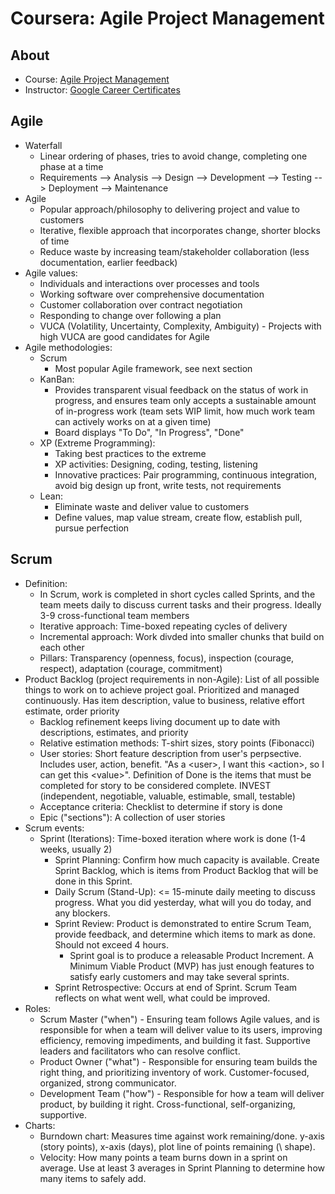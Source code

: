 # Coursera: Agile Project Management

## About
- Course: [Agile Project Management](https://www.coursera.org/learn/agile-project-management)
- Instructor: [Google Career Certificates](https://www.coursera.org/instructor/google-career-certificates)

## Agile
- Waterfall
  - Linear ordering of phases, tries to avoid change, completing one phase at a time
  - Requirements --> Analysis --> Design --> Development --> Testing --> Deployment --> Maintenance
- Agile
  - Popular approach/philosophy to delivering project and value to customers
  - Iterative, flexible approach that incorporates change, shorter blocks of time
  - Reduce waste by increasing team/stakeholder collaboration (less documentation, earlier feedback)
- Agile values:
  - Individuals and interactions over processes and tools
  - Working software over comprehensive documentation
  - Customer collaboration over contract negotiation
  - Responding to change over following a plan
  - VUCA (Volatility, Uncertainty, Complexity, Ambiguity) - Projects with high VUCA are good candidates for Agile
- Agile methodologies:
  - Scrum
    - Most popular Agile framework, see next section
  - KanBan:
    - Provides transparent visual feedback on the status of work in progress, and ensures team only accepts a sustainable amount of in-progress work (team sets WIP limit, how much work team can actively works on at a given time)
    - Board displays "To Do", "In Progress", "Done"
  - XP (Extreme Programming):
    - Taking best practices to the extreme
    - XP activities: Designing, coding, testing, listening
    - Innovative practices: Pair programming, continuous integration, avoid big design up front, write tests, not requirements
  - Lean:
    - Eliminate waste and deliver value to customers
    - Define values, map value stream, create flow, establish pull, pursue perfection
## Scrum
- Definition:
  - In Scrum, work is completed in short cycles called Sprints, and the team meets daily to discuss current tasks and their progress.  Ideally 3-9 cross-functional team members
  - Iterative approach: Time-boxed repeating cycles of delivery
  - Incremental approach: Work divded into smaller chunks that build on each other
  - Pillars: Transparency (openness, focus), inspection (courage, respect), adaptation (courage, commitment)
- Product Backlog (project requirements in non-Agile): List of all possible things to work on to achieve project goal.  Prioritized and managed continuously.  Has item description, value to business, relative effort estimate, order priority
  - Backlog refinement keeps living document up to date with descriptions, estimates, and priority
  - Relative estimation methods: T-shirt sizes, story points (Fibonacci)
  - User stories: Short feature description from user's perpsective.  Includes user, action, benefit.  "As a \<user\>, I want this \<action\>, so I can get this \<value\>".  Definition of Done is the items that must be completed for story to be considered complete.  INVEST (independent, negotiable, valuable, estimable, small, testable)
  - Acceptance criteria: Checklist to determine if story is done
  - Epic ("sections"): A collection of user stories
- Scrum events:
  - Sprint (Iterations): Time-boxed iteration where work is done (1-4 weeks, usually 2)
    - Sprint Planning: Confirm how much capacity is available.  Create Sprint Backlog, which is items from Product Backlog that will be done in this Sprint.
    - Daily Scrum (Stand-Up): <= 15-minute daily meeting to discuss progress.  What you did yesterday, what will you do today, and any blockers.
    - Sprint Review: Product is demonstrated to entire Scrum Team, provide feedback, and determine which items to mark as done.  Should not exceed 4 hours.
      - Sprint goal is to produce a releasable Product Increment.  A Minimum Viable Product (MVP) has just enough features to satisfy early customers and may take several sprints.
    - Sprint Retrospective: Occurs at end of Sprint.  Scrum Team reflects on what went well, what could be improved.
- Roles:
  - Scrum Master ("when") - Ensuring team follows Agile values, and is responsible for when a team will deliver value to its users, improving efficiency, removing impediments, and building it fast.  Supportive leaders and facilitators who can resolve conflict.
  - Product Owner ("what") - Responsible for ensuring team builds the right thing, and prioritizing inventory of work.  Customer-focused, organized, strong communicator.
  - Development Team ("how") - Responsible for how a team will deliver product, by building it right.  Cross-functional, self-organizing, supportive.
- Charts:
  - Burndown chart: Measures time against work remaining/done.  y-axis (story points), x-axis (days), plot line of points remaining (\ shape).
  - Velocity: How many points a team burns down in a sprint on average.  Use at least 3 averages in Sprint Planning to determine how many items to safely add.